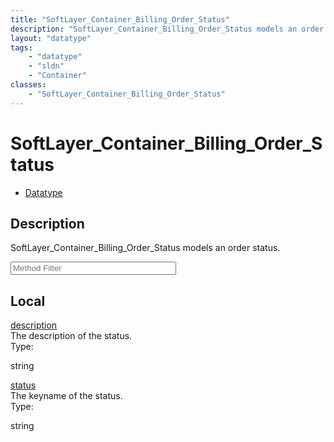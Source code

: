 ```yaml
---
title: "SoftLayer_Container_Billing_Order_Status"
description: "SoftLayer_Container_Billing_Order_Status models an order status."
layout: "datatype"
tags:
    - "datatype"
    - "sldn"
    - "Container"
classes:
    - "SoftLayer_Container_Billing_Order_Status"
---
```


# SoftLayer_Container_Billing_Order_Status
<div id='service-datatype'>
    <ul id='sldn-reference-tabs'>
        <li id='datatype'> <a href='/reference/datatypes/SoftLayer_Container_Billing_Order_Status' >Datatype</a></li>
    </ul>
</div>

## Description 
SoftLayer_Container_Billing_Order_Status models an order status.
<!-- Service Filer BEGIN -->
<div class="view-filters">
        <div class="clearfix">
            <div class="search-input-box">
                <input placeholder="Method Filter" onkeyup="titleSearch(inputId='prop-input', divId='properties', elementClass='prop-row')" 
                    type="text" id="prop-input" value="" size="30" maxlength="128" class="form-text">
            </div>
        </div>
</div>
<!-- Service Filer END -->

<div id="properties" class="content">
    <div id="localProperties" class="prop-content" >
        <h2>Local</h2>
                <div class='prop-row views-row'>
            <span class='views-field-title'><a href="#description" name=description>description</a></span>
            <div class='views-field-body'>The description of the status. </div>
            <span class="type-label">Type:</span> <div class='type-content'><p>string</p></div>
        </div>
                <div class='prop-row views-row'>
            <span class='views-field-title'><a href="#status" name=status>status</a></span>
            <div class='views-field-body'>The keyname of the status. </div>
            <span class="type-label">Type:</span> <div class='type-content'><p>string</p></div>
        </div>
            </div>
    </div>


